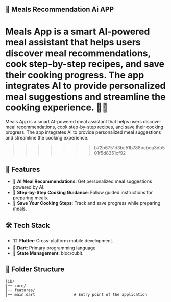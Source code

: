 ## 🍔 Meals Recommendation Ai APP
Meals App is a smart AI-powered meal assistant that helps users discover meal recommendations, cook step-by-step recipes, and save their cooking progress. The app integrates AI to provide personalized meal suggestions and streamline the cooking experience. 🍳✨
=======
Meals App is a smart AI-powered meal assistant that helps users discover meal recommendations, cook step-by-step recipes, and save their cooking progress. The app integrates AI to provide personalized meal suggestions and streamline the cooking experience.
>>>>>>> b72b6751d3bc51b788bcbda3db501f5d8351cf92

## 🚀 Features
- 🤖 **AI Meal Recommendations**: Get personalized meal suggestions powered by AI.
- 📖 **Step-by-Step Cooking Guidance**: Follow guided instructions for preparing meals.
- 📝 **Save Your Cooking Steps**: Track and save progress while preparing meals.

## 🛠 Tech Stack
- 🏗 **Flutter**: Cross-platform mobile development.
- 🎯 **Dart**: Primary programming language.
- 🔄 **State Management**: bloc/cubit.

## 📂 Folder Structure
```
lib/
│── core/
│── features/
│── main.dart                 # Entry point of the application
```
